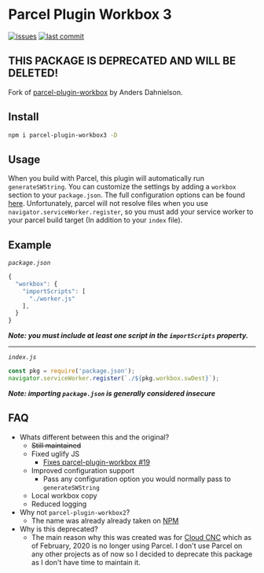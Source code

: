 # Parcel Plugin Workbox 3
[![issues](https://img.shields.io/github/issues/Cloud-CNC/parcel-plugin-workbox3)](https://github.com/Cloud-CNC/core/issues)
[![last commit](https://img.shields.io/github/last-commit/Cloud-CNC/parcel-plugin-workbox3)](https://github.com/Cloud-CNC/core/commits/master)

## THIS PACKAGE IS DEPRECATED AND WILL BE DELETED!
Fork of [parcel-plugin-workbox](https://github.com/dahnielson/parcel-plugin-workbox) by Anders Dahnielson.

## Install
```bash
npm i parcel-plugin-workbox3 -D
```

## Usage
When you build with Parcel, this plugin will automatically run `generateSWString`. You can customize the settings by adding a `workbox` section to your `package.json`. The full configuration options can be found [here](https://developers.google.com/web/tools/workbox/modules/workbox-build#generateswstring_mode). Unfortunately, parcel will not resolve files when you use `navigator.serviceWorker.register`, so you must add your service worker to your parcel build target (In addition to your `index` file).

## Example
*`package.json`*
```JavaScript
{
  "workbox": {
    "importScripts": [
      "./worker.js"
    ],
  }
}
```
***Note: you must include at least one script in the `importScripts` property.***

---

*`index.js`*
```JavaScript
const pkg = require('package.json');
navigator.serviceWorker.register(`./${pkg.workbox.swDest}`);
```
***Note: importing `package.json` is generally considered insecure***

## FAQ
* Whats different between this and the original?
  * ~~Still maintained~~
  * Fixed uglify JS
    * [Fixes parcel-plugin-workbox #19](https://github.com/dahnielson/parcel-plugin-workbox/issues/19)
  * Improved configuration support
    * Pass any configuration option you would normally pass to `generateSWString`
  * Local workbox copy
  * Reduced logging
* Why not `parcel-plugin-workbox2`?
  * The name was already already taken on [NPM](https://npmjs.com/package/parcel-plugin-workbox2)
* Why is this deprecated?
  * The main reason why this was created was for [Cloud CNC](https://github.com/cloud-cnc) which as of February, 2020 is no longer using Parcel. I don't use Parcel on any other projects as of now so I decided to deprecate this package as I don't have time to maintain it.
